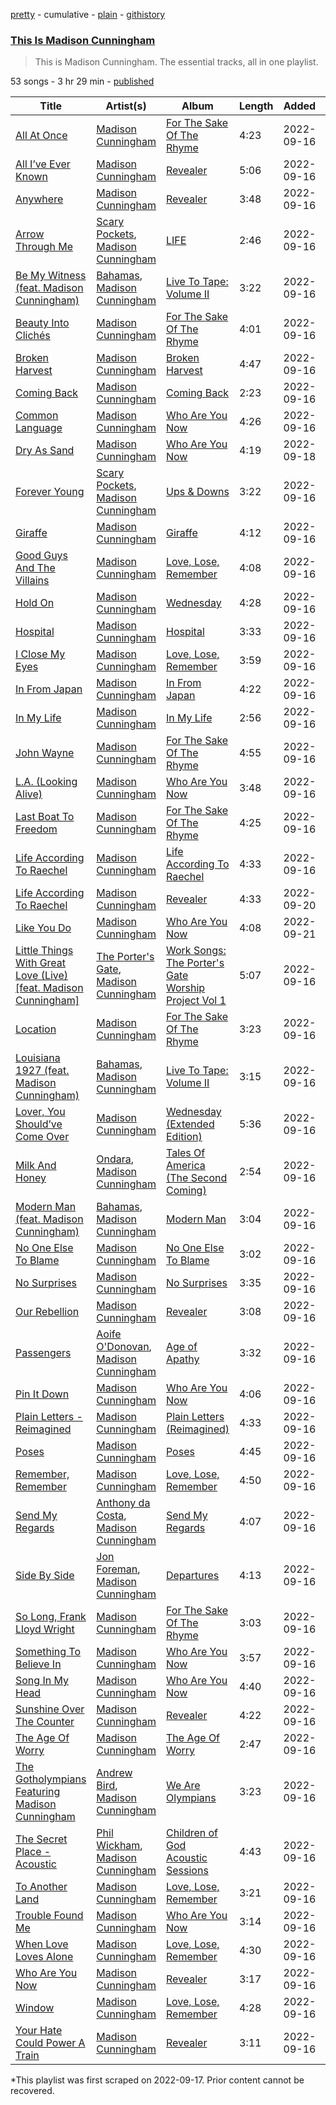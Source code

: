 [pretty](/playlists/pretty/37i9dQZF1DZ06evO1TLEmS.md) - cumulative - [plain](/playlists/plain/37i9dQZF1DZ06evO1TLEmS) - [githistory](https://github.githistory.xyz/mackorone/spotify-playlist-archive/blob/main/playlists/plain/37i9dQZF1DZ06evO1TLEmS)

### [This Is Madison Cunningham](https://open.spotify.com/playlist/37i9dQZF1DZ06evO1TLEmS)

> This is Madison Cunningham\. The essential tracks, all in one playlist.

53 songs - 3 hr 29 min - [published](https://open.spotify.com/playlist/47kA07wVyKhpcPYywANZEm)

| Title | Artist(s) | Album | Length | Added | Removed |
|---|---|---|---|---|---|
| [All At Once](https://open.spotify.com/track/59x97Muk1DvBUhyX8xcxJo) | [Madison Cunningham](https://open.spotify.com/artist/3h9TfIgwhovQELlP2jj4xL) | [For The Sake Of The Rhyme](https://open.spotify.com/album/4BaN7uc9vzyOberlO92BRR) | 4:23 | 2022-09-16 |  |
| [All I’ve Ever Known](https://open.spotify.com/track/3asrVoL2yOlr6LSAamJ94L) | [Madison Cunningham](https://open.spotify.com/artist/3h9TfIgwhovQELlP2jj4xL) | [Revealer](https://open.spotify.com/album/3flejyQLaN7EolO3Vmg31D) | 5:06 | 2022-09-16 |  |
| [Anywhere](https://open.spotify.com/track/11s7r8ffgXRZreqvMVPACS) | [Madison Cunningham](https://open.spotify.com/artist/3h9TfIgwhovQELlP2jj4xL) | [Revealer](https://open.spotify.com/album/3flejyQLaN7EolO3Vmg31D) | 3:48 | 2022-09-16 |  |
| [Arrow Through Me](https://open.spotify.com/track/0WqFBfRAMFqOu5bLKojjIL) | [Scary Pockets](https://open.spotify.com/artist/1e16kiJQtCTveTl7TQnkFN), [Madison Cunningham](https://open.spotify.com/artist/3h9TfIgwhovQELlP2jj4xL) | [LIFE](https://open.spotify.com/album/2wHNkXpAGzy5MCJg0ZpbIX) | 2:46 | 2022-09-16 |  |
| [Be My Witness \(feat\. Madison Cunningham\)](https://open.spotify.com/track/4uPV46l0LEqx6VivcqHCIc) | [Bahamas](https://open.spotify.com/artist/4C50EbCS11M0VbGyH3OfLt), [Madison Cunningham](https://open.spotify.com/artist/3h9TfIgwhovQELlP2jj4xL) | [Live To Tape: Volume II](https://open.spotify.com/album/6WocdLjm1E7hXslJgK1mMU) | 3:22 | 2022-09-16 |  |
| [Beauty Into Clichés](https://open.spotify.com/track/0kUnazSkIJAOJl3GiWEC94) | [Madison Cunningham](https://open.spotify.com/artist/3h9TfIgwhovQELlP2jj4xL) | [For The Sake Of The Rhyme](https://open.spotify.com/album/4BaN7uc9vzyOberlO92BRR) | 4:01 | 2022-09-16 |  |
| [Broken Harvest](https://open.spotify.com/track/4RgMyZb1frf45zF2BSjMD4) | [Madison Cunningham](https://open.spotify.com/artist/3h9TfIgwhovQELlP2jj4xL) | [Broken Harvest](https://open.spotify.com/album/3cw9LHQyTxAjwGbkJDewme) | 4:47 | 2022-09-16 |  |
| [Coming Back](https://open.spotify.com/track/2B6uTBqOlMpfaa5icFCs6x) | [Madison Cunningham](https://open.spotify.com/artist/3h9TfIgwhovQELlP2jj4xL) | [Coming Back](https://open.spotify.com/album/5wsEdLwlrgniybkBkYZqBN) | 2:23 | 2022-09-16 |  |
| [Common Language](https://open.spotify.com/track/3rEwolA0qEDonOpKkws7V7) | [Madison Cunningham](https://open.spotify.com/artist/3h9TfIgwhovQELlP2jj4xL) | [Who Are You Now](https://open.spotify.com/album/2CE5eeFL2vKtLvVpjgpfQy) | 4:26 | 2022-09-16 |  |
| [Dry As Sand](https://open.spotify.com/track/3IJzE46O8hpo05HM9D7k44) | [Madison Cunningham](https://open.spotify.com/artist/3h9TfIgwhovQELlP2jj4xL) | [Who Are You Now](https://open.spotify.com/album/2CE5eeFL2vKtLvVpjgpfQy) | 4:19 | 2022-09-18 | 2022-09-21 |
| [Forever Young](https://open.spotify.com/track/5SEIUFwcfzz23XOsV9Zkq4) | [Scary Pockets](https://open.spotify.com/artist/1e16kiJQtCTveTl7TQnkFN), [Madison Cunningham](https://open.spotify.com/artist/3h9TfIgwhovQELlP2jj4xL) | [Ups & Downs](https://open.spotify.com/album/3NRo2C87t72OqUzt1DnRBD) | 3:22 | 2022-09-16 |  |
| [Giraffe](https://open.spotify.com/track/7bTL9liJExG79P5M6SAz3b) | [Madison Cunningham](https://open.spotify.com/artist/3h9TfIgwhovQELlP2jj4xL) | [Giraffe](https://open.spotify.com/album/528JQRLIrcelhIX7s7L2xS) | 4:12 | 2022-09-16 |  |
| [Good Guys And The Villains](https://open.spotify.com/track/5dQ2LCCzIHUKR7onMXbo9E) | [Madison Cunningham](https://open.spotify.com/artist/3h9TfIgwhovQELlP2jj4xL) | [Love, Lose, Remember](https://open.spotify.com/album/33cGQwuhKjfvlGziUdKMWL) | 4:08 | 2022-09-16 |  |
| [Hold On](https://open.spotify.com/track/0MeWGR4nVsu9x67kPTxC0R) | [Madison Cunningham](https://open.spotify.com/artist/3h9TfIgwhovQELlP2jj4xL) | [Wednesday](https://open.spotify.com/album/2ilclX1VSOuOhcPBWI4rkK) | 4:28 | 2022-09-16 |  |
| [Hospital](https://open.spotify.com/track/7yELjeC1XSdso8N8EBrVib) | [Madison Cunningham](https://open.spotify.com/artist/3h9TfIgwhovQELlP2jj4xL) | [Hospital](https://open.spotify.com/album/1ENe8pdOhj33eDRWNv6Nd2) | 3:33 | 2022-09-16 |  |
| [I Close My Eyes](https://open.spotify.com/track/4MzNLzhD7I4xXcdGCKCAty) | [Madison Cunningham](https://open.spotify.com/artist/3h9TfIgwhovQELlP2jj4xL) | [Love, Lose, Remember](https://open.spotify.com/album/33cGQwuhKjfvlGziUdKMWL) | 3:59 | 2022-09-16 |  |
| [In From Japan](https://open.spotify.com/track/0LxU43GrDXaH5EMZdNJDtm) | [Madison Cunningham](https://open.spotify.com/artist/3h9TfIgwhovQELlP2jj4xL) | [In From Japan](https://open.spotify.com/album/22svVKvi5msG9GcGcQOPcT) | 4:22 | 2022-09-16 |  |
| [In My Life](https://open.spotify.com/track/2kgnKo9QCHpohSPxkDStLy) | [Madison Cunningham](https://open.spotify.com/artist/3h9TfIgwhovQELlP2jj4xL) | [In My Life](https://open.spotify.com/album/3tgVhn9aidAfQvITwCZvhM) | 2:56 | 2022-09-16 |  |
| [John Wayne](https://open.spotify.com/track/61D7FDCFgp9U4h6VgpRN0t) | [Madison Cunningham](https://open.spotify.com/artist/3h9TfIgwhovQELlP2jj4xL) | [For The Sake Of The Rhyme](https://open.spotify.com/album/4BaN7uc9vzyOberlO92BRR) | 4:55 | 2022-09-16 |  |
| [L.A\. \(Looking Alive\)](https://open.spotify.com/track/7zPotVoWNGt5TxFLg24cbT) | [Madison Cunningham](https://open.spotify.com/artist/3h9TfIgwhovQELlP2jj4xL) | [Who Are You Now](https://open.spotify.com/album/2CE5eeFL2vKtLvVpjgpfQy) | 3:48 | 2022-09-16 |  |
| [Last Boat To Freedom](https://open.spotify.com/track/4EmXzLFLqPKspA94RIYYM9) | [Madison Cunningham](https://open.spotify.com/artist/3h9TfIgwhovQELlP2jj4xL) | [For The Sake Of The Rhyme](https://open.spotify.com/album/4BaN7uc9vzyOberlO92BRR) | 4:25 | 2022-09-16 |  |
| [Life According To Raechel](https://open.spotify.com/track/0L6aCvJcfTEAx0INqVxjBH) | [Madison Cunningham](https://open.spotify.com/artist/3h9TfIgwhovQELlP2jj4xL) | [Life According To Raechel](https://open.spotify.com/album/72oba0tTHatmqgkzdHCosS) | 4:33 | 2022-09-16 | 2022-09-21 |
| [Life According To Raechel](https://open.spotify.com/track/35sEqwW23uB0PqZATuQVjW) | [Madison Cunningham](https://open.spotify.com/artist/3h9TfIgwhovQELlP2jj4xL) | [Revealer](https://open.spotify.com/album/3flejyQLaN7EolO3Vmg31D) | 4:33 | 2022-09-20 |  |
| [Like You Do](https://open.spotify.com/track/5o4fcb0o1O9UiZMxbPLtJS) | [Madison Cunningham](https://open.spotify.com/artist/3h9TfIgwhovQELlP2jj4xL) | [Who Are You Now](https://open.spotify.com/album/2CE5eeFL2vKtLvVpjgpfQy) | 4:08 | 2022-09-21 | 2022-09-30 |
| [Little Things With Great Love \(Live\) \[feat\. Madison Cunningham\]](https://open.spotify.com/track/4mpVCcWKI4uQVJoQWAwTHV) | [The Porter's Gate](https://open.spotify.com/artist/3lFjLxwdFzhGr9fhWzE0SW), [Madison Cunningham](https://open.spotify.com/artist/3h9TfIgwhovQELlP2jj4xL) | [Work Songs: The Porter's Gate Worship Project Vol 1](https://open.spotify.com/album/0fGjqZbsoSCGJEfjdaCyCI) | 5:07 | 2022-09-16 |  |
| [Location](https://open.spotify.com/track/4Eegpewr60UiKR7w8wfGMH) | [Madison Cunningham](https://open.spotify.com/artist/3h9TfIgwhovQELlP2jj4xL) | [For The Sake Of The Rhyme](https://open.spotify.com/album/4BaN7uc9vzyOberlO92BRR) | 3:23 | 2022-09-16 | 2022-10-08 |
| [Louisiana 1927 \(feat\. Madison Cunningham\)](https://open.spotify.com/track/08v0Un342hJHIgtsLcBbER) | [Bahamas](https://open.spotify.com/artist/4C50EbCS11M0VbGyH3OfLt), [Madison Cunningham](https://open.spotify.com/artist/3h9TfIgwhovQELlP2jj4xL) | [Live To Tape: Volume II](https://open.spotify.com/album/6WocdLjm1E7hXslJgK1mMU) | 3:15 | 2022-09-16 |  |
| [Lover, You Should’ve Come Over](https://open.spotify.com/track/6BPje3kCxisxvzyP9d1Xca) | [Madison Cunningham](https://open.spotify.com/artist/3h9TfIgwhovQELlP2jj4xL) | [Wednesday \(Extended Edition\)](https://open.spotify.com/album/1me3fOCssRFnYRbTHgiiHk) | 5:36 | 2022-09-16 |  |
| [Milk And Honey](https://open.spotify.com/track/3MBj4YAt6umNKhjOzAOWoz) | [Ondara](https://open.spotify.com/artist/33saQZHi434TBuDAXbyU2W), [Madison Cunningham](https://open.spotify.com/artist/3h9TfIgwhovQELlP2jj4xL) | [Tales Of America \(The Second Coming\)](https://open.spotify.com/album/53NJ8rhui9uzJ1IagwQa4V) | 2:54 | 2022-09-16 |  |
| [Modern Man \(feat\. Madison Cunningham\)](https://open.spotify.com/track/5wo8gxWeFb9YsZ719fALSL) | [Bahamas](https://open.spotify.com/artist/4C50EbCS11M0VbGyH3OfLt), [Madison Cunningham](https://open.spotify.com/artist/3h9TfIgwhovQELlP2jj4xL) | [Modern Man](https://open.spotify.com/album/2mYhqIuQKJ8CQCkuJH14A2) | 3:04 | 2022-09-16 |  |
| [No One Else To Blame](https://open.spotify.com/track/3tICJ9T0zJHV9NRakK8PHw) | [Madison Cunningham](https://open.spotify.com/artist/3h9TfIgwhovQELlP2jj4xL) | [No One Else To Blame](https://open.spotify.com/album/4RrYiD9kEUbyPYaWBmgVy8) | 3:02 | 2022-09-16 |  |
| [No Surprises](https://open.spotify.com/track/4eXOqmr69p5v8mztsEeO1R) | [Madison Cunningham](https://open.spotify.com/artist/3h9TfIgwhovQELlP2jj4xL) | [No Surprises](https://open.spotify.com/album/4h8UfmHaGPZDivrHVOjAQi) | 3:35 | 2022-09-16 |  |
| [Our Rebellion](https://open.spotify.com/track/42rHpSXnUgHvVyIU1VCVPf) | [Madison Cunningham](https://open.spotify.com/artist/3h9TfIgwhovQELlP2jj4xL) | [Revealer](https://open.spotify.com/album/3flejyQLaN7EolO3Vmg31D) | 3:08 | 2022-09-16 |  |
| [Passengers](https://open.spotify.com/track/58GSV5f6YqrgpWOpAku2Ic) | [Aoife O'Donovan](https://open.spotify.com/artist/1f3ubTd6eyxuy30ddDJQQa), [Madison Cunningham](https://open.spotify.com/artist/3h9TfIgwhovQELlP2jj4xL) | [Age of Apathy](https://open.spotify.com/album/69fyrHncvxDoWtZDuqKAKC) | 3:32 | 2022-09-16 |  |
| [Pin It Down](https://open.spotify.com/track/4G0cKJupBY79cAoYDihZwI) | [Madison Cunningham](https://open.spotify.com/artist/3h9TfIgwhovQELlP2jj4xL) | [Who Are You Now](https://open.spotify.com/album/2CE5eeFL2vKtLvVpjgpfQy) | 4:06 | 2022-09-16 |  |
| [Plain Letters \- Reimagined](https://open.spotify.com/track/7LfTX8haVHsWco3kaoHqot) | [Madison Cunningham](https://open.spotify.com/artist/3h9TfIgwhovQELlP2jj4xL) | [Plain Letters \(Reimagined\)](https://open.spotify.com/album/3CNj2dFPx3h6c2ToL3V85O) | 4:33 | 2022-09-16 |  |
| [Poses](https://open.spotify.com/track/2GIaxXqz1YwwCeq7fgyTrq) | [Madison Cunningham](https://open.spotify.com/artist/3h9TfIgwhovQELlP2jj4xL) | [Poses](https://open.spotify.com/album/32tEwUgi2ZxgptAXlxXV0L) | 4:45 | 2022-09-16 |  |
| [Remember, Remember](https://open.spotify.com/track/2X0imj3VOfDGWXOwaYlChu) | [Madison Cunningham](https://open.spotify.com/artist/3h9TfIgwhovQELlP2jj4xL) | [Love, Lose, Remember](https://open.spotify.com/album/33cGQwuhKjfvlGziUdKMWL) | 4:50 | 2022-09-16 |  |
| [Send My Regards](https://open.spotify.com/track/4k5N65CQWpIFuLmLOfSyRI) | [Anthony da Costa](https://open.spotify.com/artist/59FeKdChfWED6sfb6QQbzj), [Madison Cunningham](https://open.spotify.com/artist/3h9TfIgwhovQELlP2jj4xL) | [Send My Regards](https://open.spotify.com/album/0P0fxg3LcDZuYnMNqSlBmH) | 4:07 | 2022-09-16 |  |
| [Side By Side](https://open.spotify.com/track/2BtUkMC928pz4Yqz27ZQo9) | [Jon Foreman](https://open.spotify.com/artist/5D3h9ZoobhetjXw3dKhcaq), [Madison Cunningham](https://open.spotify.com/artist/3h9TfIgwhovQELlP2jj4xL) | [Departures](https://open.spotify.com/album/6XjPtcU79xRGRXvCx3Owlj) | 4:13 | 2022-09-16 |  |
| [So Long, Frank Lloyd Wright](https://open.spotify.com/track/6xB36Rdbu32JzbQGrPcRb7) | [Madison Cunningham](https://open.spotify.com/artist/3h9TfIgwhovQELlP2jj4xL) | [For The Sake Of The Rhyme](https://open.spotify.com/album/4BaN7uc9vzyOberlO92BRR) | 3:03 | 2022-09-16 |  |
| [Something To Believe In](https://open.spotify.com/track/79NCNvyJMKSCVSGQZjSLf4) | [Madison Cunningham](https://open.spotify.com/artist/3h9TfIgwhovQELlP2jj4xL) | [Who Are You Now](https://open.spotify.com/album/2CE5eeFL2vKtLvVpjgpfQy) | 3:57 | 2022-09-16 |  |
| [Song In My Head](https://open.spotify.com/track/0SqfoSpuWsk4CJpCX2LvCD) | [Madison Cunningham](https://open.spotify.com/artist/3h9TfIgwhovQELlP2jj4xL) | [Who Are You Now](https://open.spotify.com/album/2CE5eeFL2vKtLvVpjgpfQy) | 4:40 | 2022-09-16 |  |
| [Sunshine Over The Counter](https://open.spotify.com/track/6OQEgClxANfwxaRCc8zrHg) | [Madison Cunningham](https://open.spotify.com/artist/3h9TfIgwhovQELlP2jj4xL) | [Revealer](https://open.spotify.com/album/3flejyQLaN7EolO3Vmg31D) | 4:22 | 2022-09-16 |  |
| [The Age Of Worry](https://open.spotify.com/track/7ltM6d3uA0lUBCPfJTyc1N) | [Madison Cunningham](https://open.spotify.com/artist/3h9TfIgwhovQELlP2jj4xL) | [The Age Of Worry](https://open.spotify.com/album/2sK9FA8u60GpTqusHp8GqN) | 2:47 | 2022-09-16 |  |
| [The Gotholympians Featuring Madison Cunningham](https://open.spotify.com/track/4qoZQTcijnMaIbFlIs2YaN) | [Andrew Bird](https://open.spotify.com/artist/4uSftVc3FPWe6RJuMZNEe9), [Madison Cunningham](https://open.spotify.com/artist/3h9TfIgwhovQELlP2jj4xL) | [We Are Olympians](https://open.spotify.com/album/5KV0wZMvRNqxXLYJOgaIqf) | 3:23 | 2022-09-16 |  |
| [The Secret Place \- Acoustic](https://open.spotify.com/track/1ZwyRRW5zGjt9gGOwSO5YM) | [Phil Wickham](https://open.spotify.com/artist/5d1JhBfyb58upMXCZOdbQu), [Madison Cunningham](https://open.spotify.com/artist/3h9TfIgwhovQELlP2jj4xL) | [Children of God Acoustic Sessions](https://open.spotify.com/album/5AyRWQVQ69mjrdoxIhNanU) | 4:43 | 2022-09-16 |  |
| [To Another Land](https://open.spotify.com/track/3uWPZMVDc4uJ7kS6y4PNEr) | [Madison Cunningham](https://open.spotify.com/artist/3h9TfIgwhovQELlP2jj4xL) | [Love, Lose, Remember](https://open.spotify.com/album/33cGQwuhKjfvlGziUdKMWL) | 3:21 | 2022-09-16 |  |
| [Trouble Found Me](https://open.spotify.com/track/5eOvYoXwPk5b3yEIKiphuV) | [Madison Cunningham](https://open.spotify.com/artist/3h9TfIgwhovQELlP2jj4xL) | [Who Are You Now](https://open.spotify.com/album/2CE5eeFL2vKtLvVpjgpfQy) | 3:14 | 2022-09-16 |  |
| [When Love Loves Alone](https://open.spotify.com/track/0123Q9pS0KtXal4ejQd0ju) | [Madison Cunningham](https://open.spotify.com/artist/3h9TfIgwhovQELlP2jj4xL) | [Love, Lose, Remember](https://open.spotify.com/album/33cGQwuhKjfvlGziUdKMWL) | 4:30 | 2022-09-16 |  |
| [Who Are You Now](https://open.spotify.com/track/5kxVd8hCvJWaXw8Rp5xtGh) | [Madison Cunningham](https://open.spotify.com/artist/3h9TfIgwhovQELlP2jj4xL) | [Revealer](https://open.spotify.com/album/3flejyQLaN7EolO3Vmg31D) | 3:17 | 2022-09-16 |  |
| [Window](https://open.spotify.com/track/6gOIKwnnUBcpwRfEpYHBxI) | [Madison Cunningham](https://open.spotify.com/artist/3h9TfIgwhovQELlP2jj4xL) | [Love, Lose, Remember](https://open.spotify.com/album/33cGQwuhKjfvlGziUdKMWL) | 4:28 | 2022-09-16 |  |
| [Your Hate Could Power A Train](https://open.spotify.com/track/4WMivpvdBVAOKQsYvJr4wy) | [Madison Cunningham](https://open.spotify.com/artist/3h9TfIgwhovQELlP2jj4xL) | [Revealer](https://open.spotify.com/album/3flejyQLaN7EolO3Vmg31D) | 3:11 | 2022-09-16 | 2022-09-21 |

\*This playlist was first scraped on 2022-09-17. Prior content cannot be recovered.
